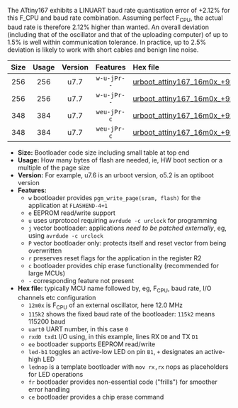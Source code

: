 The ATtiny167 exhibits a LINUART baud rate quantisation error of +2.12% for this F_CPU and baud rate combination. Assuming perfect F<sub>CPU</sub>, the actual baud rate is therefore 2.12% higher than wanted. An overall deviation (including that of the oscillator and that of the uploading computer) of up to 1.5% is well within communication tolerance. In practice, up to 2.5% deviation is likely to work with short cables and benign line noise.

|Size|Usage|Version|Features|Hex file|
|:-:|:-:|:-:|:-:|:--|
|256|256|u7.7|`w-u-jPr--`|[urboot_attiny167_16m0x_+921k6_uart0_rxa0_txa1_led+b1_fr.hex](https://raw.githubusercontent.com/stefanrueger/urboot.hex/main/mcus/attiny167/external_oscillator/fcpu_16m0x/br_+921k6/urboot_attiny167_16m0x_+921k6_uart0_rxa0_txa1_led+b1_fr.hex)|
|256|256|u7.7|`w-u-jPr--`|[urboot_attiny167_16m0x_+921k6_uart0_rxa0_txa1_lednop_fr.hex](https://raw.githubusercontent.com/stefanrueger/urboot.hex/main/mcus/attiny167/external_oscillator/fcpu_16m0x/br_+921k6/urboot_attiny167_16m0x_+921k6_uart0_rxa0_txa1_lednop_fr.hex)|
|348|384|u7.7|`weu-jPr-c`|[urboot_attiny167_16m0x_+921k6_uart0_rxa0_txa1_ee_led+b1_fr_ce.hex](https://raw.githubusercontent.com/stefanrueger/urboot.hex/main/mcus/attiny167/external_oscillator/fcpu_16m0x/br_+921k6/urboot_attiny167_16m0x_+921k6_uart0_rxa0_txa1_ee_led+b1_fr_ce.hex)|
|348|384|u7.7|`weu-jPr-c`|[urboot_attiny167_16m0x_+921k6_uart0_rxa0_txa1_ee_lednop_fr_ce.hex](https://raw.githubusercontent.com/stefanrueger/urboot.hex/main/mcus/attiny167/external_oscillator/fcpu_16m0x/br_+921k6/urboot_attiny167_16m0x_+921k6_uart0_rxa0_txa1_ee_lednop_fr_ce.hex)|

- **Size:** Bootloader code size including small table at top end
- **Usage:** How many bytes of flash are needed, ie, HW boot section or a multiple of the page size
- **Version:** For example, u7.6 is an urboot version, o5.2 is an optiboot version
- **Features:**
  + `w` bootloader provides `pgm_write_page(sram, flash)` for the application at `FLASHEND-4+1`
  + `e` EEPROM read/write support
  + `u` uses urprotocol requiring `avrdude -c urclock` for programming
  + `j` vector bootloader: applications *need to be patched externally*, eg, using `avrdude -c urclock`
  + `P` vector bootloader only: protects itself and reset vector from being overwritten
  + `r` preserves reset flags for the application in the register R2
  + `c` bootloader provides chip erase functionality (recommended for large MCUs)
  + `-` corresponding feature not present
- **Hex file:** typically MCU name followed by, eg, F<sub>CPU</sub>, baud rate, I/O channels etc configuration
  + `12m0x` is F<sub>CPU</sub> of an external oscillator, here 12.0 MHz
  + `115k2` shows the fixed baud rate of the bootloader: `115k2` means 115200 baud
  + `uart0` UART number, in this case `0`
  + `rxd0 txd1` I/O using, in this example, lines RX `D0` and TX `D1`
  + `ee` bootloader supports EEPROM read/write
  + `led-b1` toggles an active-low LED on pin `B1`, `+` designates an active-high LED
  + `lednop` is a template bootloader with `mov rx,rx` nops as placeholders for LED operations
  + `fr` bootloader provides non-essential code ("frills") for smoother error handling
  + `ce` bootloader provides a chip erase command
